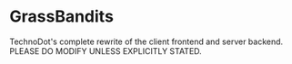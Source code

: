 # GrassBandits

TechnoDot's complete rewrite of the client frontend and server backend.<br>
PLEASE DO MODIFY UNLESS EXPLICITLY STATED.<br>
